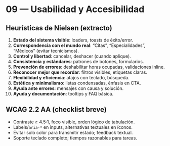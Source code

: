 # 09 — Usabilidad y Accesibilidad

## Heurísticas de Nielsen (extracto)
1. **Estado del sistema visible**: loaders, toasts de éxito/error.
2. **Correspondencia con el mundo real**: “Citas”, “Especialidades”, “Médicos” (evitar tecnicismos).
3. **Control y libertad**: cancelar, deshacer (cuando aplique).
4. **Consistencia y estándares**: patrones de botones, formularios.
5. **Prevención de errores**: deshabilitar horas ocupadas, validaciones inline.
6. **Reconocer mejor que recordar**: filtros visibles, etiquetas claras.
7. **Flexibilidad y eficiencia**: atajos con teclado, búsqueda.
8. **Estética y minimalismo**: listas condensadas, énfasis en CTA.
9. **Ayuda ante errores**: mensajes con causa y solución.
10. **Ayuda y documentación**: tooltips y FAQ básica.

## WCAG 2.2 AA (checklist breve)
- Contraste ≥ 4.5:1, foco visible, orden lógico de tabulación.
- Labels/`aria-*` en inputs, alternativas textuales en íconos.
- Evitar solo color para transmitir estado; feedback textual.
- Soporte teclado completo; tiempos razonables para tareas.
